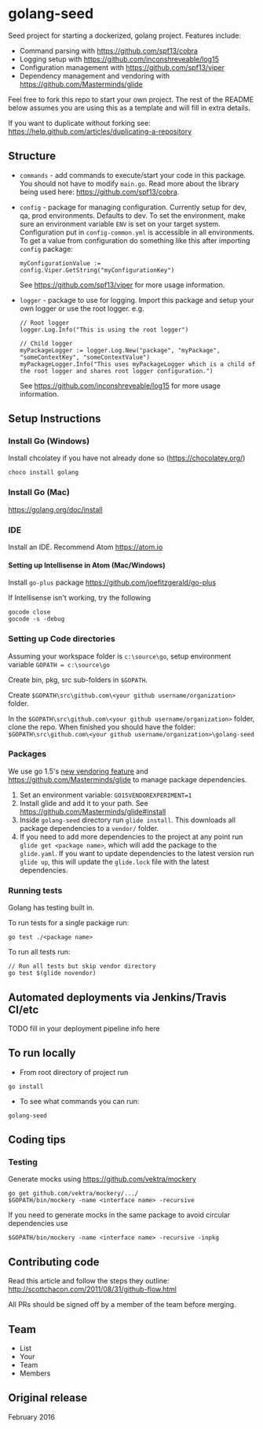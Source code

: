 # golang-seed
Seed project for starting a dockerized, golang project.  Features include:
* Command parsing with https://github.com/spf13/cobra
* Logging setup with https://github.com/inconshreveable/log15
* Configuration management with https://github.com/spf13/viper
* Dependency management and vendoring with https://github.com/Masterminds/glide

Feel free to fork this repo to start your own project.  The rest of the README below
assumes you are using this as a template and will fill in extra details.  

If you want to duplicate without forking see: https://help.github.com/articles/duplicating-a-repository

## Structure

* `commands` - add commands to execute/start your code in this package. You should not have to modify `main.go`.
Read more about the library being used here: https://github.com/spf13/cobra.
* `config` - package for managing configuration.  Currently setup for dev, qa, prod environments.  Defaults
to dev.  To set the environment, make sure an environment variable `ENV` is set on your target system.  
Configuration put in `config-common.yml` is accessible in all environments. To
get a value from configuration do something like this after importing `config` package:
  ```
  myConfigurationValue := config.Viper.GetString("myConfigurationKey")
  ```
  See https://github.com/spf13/viper for more usage information.  
* `logger` - package to use for logging.  Import this package and setup your own logger
or use the root logger.  e.g.  

  ```
  // Root logger
  logger.Log.Info("This is using the root logger")

  // Child logger
  myPackageLogger := logger.Log.New("package", "myPackage", "someContextKey", "someContextValue")
  myPackageLogger.Info("This uses myPackageLogger which is a child of the root logger and shares root logger configuration.")
  ```
  See https://github.com/inconshreveable/log15 for more usage information.

## Setup Instructions

### Install Go (Windows)
Install chcolatey if you have not already done so (https://chocolatey.org/)
```
choco install golang
```

### Install Go (Mac)
https://golang.org/doc/install

### IDE
Install an IDE.  Recommend Atom https://atom.io

#### Setting up Intellisense in Atom (Mac/Windows)
Install `go-plus` package https://github.com/joefitzgerald/go-plus

If Intellisense isn't working, try the following
```
gocode close
gocode -s -debug
```

### Setting up Code directories
Assuming your workspace folder is `c:\source\go`, setup  environment variable `GOPATH = c:\source\go`

Create bin, pkg, src sub-folders in `$GOPATH`.

Create `$GOPATH\src\github.com\<your github username/organization>` folder.

In the `$GOPATH\src\github.com\<your github username/organization>` folder, clone the repo. When finished you should have the folder: `$GOPATH\src\github.com\<your github username/organization>\golang-seed`

### Packages
We use go 1.5's [new vendoring feature](https://docs.google.com/document/d/1Bz5-UB7g2uPBdOx-rw5t9MxJwkfpx90cqG9AFL0JAYo/edit) and https://github.com/Masterminds/glide to manage package dependencies.

1.  Set an environment variable:  `GO15VENDOREXPERIMENT=1`
2.  Install glide and add it to your path.  See https://github.com/Masterminds/glide#install
3.  Inside `golang-seed` directory run  `glide install`.  This downloads all package dependencies
to a `vendor/` folder.
4.  If you need to add more dependencies to the project at any point run
`glide get <package name>`, which will add the package to the `glide.yaml`.  If
you want to update dependencies to the latest version run `glide up`, this will update
the `glide.lock` file with the latest dependencies.  

### Running tests
Golang has testing built in.  

To run tests for a single package run:
```
go test ./<package name>
```

To run all tests run:
```
// Run all tests but skip vendor directory
go test $(glide novendor)
```

## Automated deployments via Jenkins/Travis CI/etc

TODO fill in your deployment pipeline info here

## To run locally
* From root directory of project run
```
go install
```
* To see what commands you can run:
```
golang-seed
```

## Coding tips

### Testing
Generate mocks using https://github.com/vektra/mockery

```
go get github.com/vektra/mockery/.../
$GOPATH/bin/mockery -name <interface name> -recursive
```

If you need to generate mocks in the same package to avoid circular dependencies use
```
$GOPATH/bin/mockery -name <interface name> -recursive -inpkg
```

## Contributing code
Read this article and follow the steps they outline: http://scottchacon.com/2011/08/31/github-flow.html

All PRs should be signed off by a member of the team before merging.

## Team
* List
* Your
* Team
* Members

## Original release
February 2016
